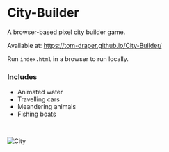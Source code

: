 # City-Builder
A browser-based pixel city builder game.

Available at: https://tom-draper.github.io/City-Builder/

Run <code>index.html</code> in a browser to run locally.

### Includes
- Animated water
- Travelling cars
- Meandering animals
- Fishing boats

<br>

![City](https://user-images.githubusercontent.com/41476809/147494587-6a85ae90-aca4-4967-90cf-bfba77e694e5.png)
